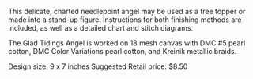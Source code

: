 This delicate, charted needlepoint angel
may be used as a tree topper or made into
a stand-up figure. Instructions for both
finishing methods are included, as well as
a detailed chart and stitch diagrams.

The Glad Tidings Angel is worked on 18 mesh
canvas with DMC #5 pearl cotton, DMC Color
Variations pearl cotton, and Kreinik
metallic braids.

Design size: 9 x 7 inches
Suggested Retail price: $8.50
